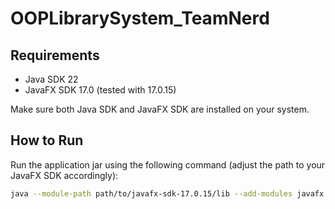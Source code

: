 # OOPLibrarySystem_TeamNerd

## Requirements

- Java SDK 22  
- JavaFX SDK 17.0 (tested with 17.0.15)  

Make sure both Java SDK and JavaFX SDK are installed on your system.

## How to Run

Run the application jar using the following command (adjust the path to your JavaFX SDK accordingly):

```bash
java --module-path path/to/javafx-sdk-17.0.15/lib --add-modules javafx.controls,javafx.fxml -jar v1.0.0.jar